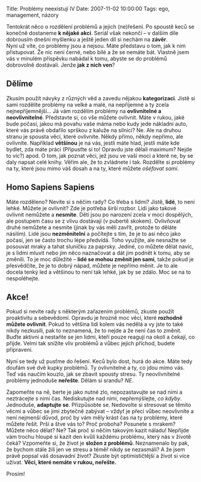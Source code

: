Title: Problémy neexistují IV
Date: 2007-11-02 10:00:00
Tags: ego, management, názory

Tentokrát něco o rozdělení problémů a jejich (ne)řešení. Po spoustě keců se konečně dostaneme **k nějaké akci**. Seriál však nekončí – v dalším díle dobrousím dnešní myšlenku a ještě jeden díl si nechám na **závěr**.  
Nyní už víte, co problémy jsou a nejsou. Máte představu o tom, jak k nim přistupovat. Že nic není černé, nebo bílé a že se nemáte bát. Vlastně jsem vás v minulém příspěvku nabádal k tomu, abyste se do problémů dobrovolně dostávali. Jenže **jak z nich ven**?

## Dělíme

Zkusím použít návyky z různých věd a zavedu nějakou **kategorizaci**. Jistě si sami rozdělíte problémy na velké a malé, na nepříjemné a ty zcela nejnepříjemnější… Já vám rozdělím problémy na **ovlivnitelné a neovlivnitelné**. Představte si, co vše můžete ovlivnit. Máte v rukou, jaké bude počasí, jakou má povahu vaše máma nebo kudy jede nákladní auto, které vás právě obdařilo sprškou z kaluže na silnici? Ne. Ale na druhou stranu je spousta věcí, které ovlivníte. Někdy přímo, někdy nepřímo, ale ovlivníte. Například **většinou** je na vás, jestli máte hlad, jestli máte kde bydlet, zda máte práci (Připusťte si to! Opravdu jste dělali maximum? Nejde to víc?) apod. O tom, jak poznat věci, jež jsou ve vaší moci a které ne, by se daly napsat celé knihy. Věřím ale, že to zvládnete i tak. Rozdělte si problémy na ty, které jsou mimo váš dosah a na ty, které můžete *ošéfovat sami*.

## Homo Sapiens Sapiens

Máte rozděleno? Nevíte si s něčím rady? Co třeba s lidmi? Jistě, **lidé**, to není lehké. Můžete je ovlivnit? Zde je potřeba širší rozbor. Lidi jako takové ovlivnit nemůžete a **nesmíte**. Děti jsou po narození zcela v moci dospělých, ale postupem času se z vlivu dostávají (v pubertě skokem). Ovlivňovat druhé nemůžete a nesmíte (jinak by vás měli zavřít, protože to děláte násilím). Lidé jsou **nezměnitelní** a počítejte s tím, že je to asi něco jako počasí, jen se často trochu lépe předvídá. Toho využijte, ale nesnažte se posouvat mraky a tahat sluníčku za paprsky. Jediné, co můžete dělat navíc, je s lidmi mluvit nebo jim něco naznačovat a dát jim podnět k tomu, aby se změnili. To je moc důležité – **lidé se mohou změnit jen sami**, takže pokud je přesvědčíte, že je to dobrý nápad, můžete je nepřímo měnit. Je to ale docela tenký led a většinou to není tak lehké, jak by se zdálo. Moc se na to nespoléhejte.

## Akce!

Pokud si nevíte rady s některým zařazením problémů, zkuste použít proaktivitu a sebevědomí. Opravdu je hrozně moc věcí, které **rozhodně můžete ovlivnit**. Pokud to většina lidí kolem vás nedělá a vy jste to také nikdy nezkusili, pak to neznamená, že to nejde a že není čas to změnit. Buďte aktivní a nestaňte se jen lidmi, kteří pouze reagují na okolí a čekají, co přijde. Velmi tak snížíte vliv problémů a vůbec jejich příchod, budete připraveni.

Nyní se tedy už pusťme do řešení. Keců bylo dost, hurá do akce. Máte tedy doufám své dvě kupky problémů. Ty ovlivnitelné a ty, co jdou mimo vás. Teď vás naučím kouzlo, jak se zbavit spousty stresu. Ty neovlivnitelné problémy jednoduše **neřešte**. Dělám si srandu?
*NE*.

Zapomeňte na ně, berte je jako nutné zlo, nepozastavujte se nad nimi a neztrácejte s nimi čas. Nediskutujte nad nimi, nepřemýšlejte, *co kdyby*. Jednoduše, **adaptujte se**. Přizpůsobte se. Nedovolte si stresovat se těmito věcmi a vůbec se jimi zbytečně zabývat – vždyť je přeci vůbec neovlivníte a není nejmenší důvod, proč by vám měly krást čas na ty problémy, které můžete řešit. Prší a štve vás to? Proč proboha? Posunete s mrakem? Můžete něco dělat? Ne? Tak proč si něčím takovým kazit náladu! Nepřijde vám trochu hloupé si kazit den kvůli každému problému, který nás v životě čeká? Vzpomeňte si, že život je **složen z problémů**. Neznamenalo by pak, že bychom stále žili jen ve stresu a téměř nikdy se nezasmáli? A že jsem právě popsal váš dosavadní život? Zkuste být optimističtější a život si více užívat. **Věci, které nemáte v rukou, neřešte.**

Prosím!